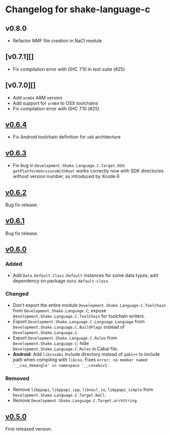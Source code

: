 # Changelog for shake-language-c

## v0.8.0

* Refactor NMF file creation in NaCl module

## [v0.7.1][]

* Fix compilation error with GHC 7.10 in test suite (#25)

## [v0.7.0][]

* Add `arm64` ARM version
* Add support for `arm64` to OSX toolchains
* Fix compilation error with GHC 7.10 (#25)

## [v0.6.4][]

* Fix Android toolchain definition for `x86` architecture

## [v0.6.3][]

* Fix bug in `Development.Shake.Language.C.Target.OSX`: `getPlatformVersionsWithRoot` works correctly now with SDK directories without version number, as introduced by Xcode 6

## [v0.6.2][]

Bug fix release.

## [v0.6.1][]

Bug fix release.

## [v0.6.0][]

### Added

* Add `Data.Default.Class.Default` instances for some data types; add dependency on package `data-default-class`.

### Changed

* Don't export the entire module `Development.Shake.Language.C.ToolChain` from `Development.Shake.Language.C`; expose `Development.Shake.Language.C.ToolChain` for toolchain writers.
* Export `Development.Shake.Language.C.Language.Language` from `Development.Shake.Language.C.BuildFlags` instead of `Development.Shake.Language.C`.
* Export `Development.Shake.Language.C.Rules` from `Development.Shake.Language.C`; hide `Development.Shake.Language.C.Rules` in Cabal file.
* **Android**: Add `libcxxabi` include directory instead of `gabi++` to include path when compiling with `libcxx`. Fixes `error: no member named '__cxa_demangle' in namespace '__cxxabiv1'`.

### Removed

* Remove `libppapi`, `libppapi_cpp`, `libnacl_io`, `libppapi_simple` from `Development.Shake.Language.C.Target.NaCl`.
* Remove `Development.Shake.Language.C.Target.archString`.

## [v0.5.0][]

First released version.

[v0.6.4]: https://github.com/samplecount/shake-language-c/tree/v0.6.4
[v0.6.3]: https://github.com/samplecount/shake-language-c/tree/v0.6.3
[v0.6.2]: https://github.com/samplecount/shake-language-c/tree/v0.6.2
[v0.6.1]: https://github.com/samplecount/shake-language-c/tree/v0.6.1
[v0.6.0]: https://github.com/samplecount/shake-language-c/tree/v0.6.0
[v0.5.0]: https://github.com/samplecount/shake-language-c/tree/v0.5.0

